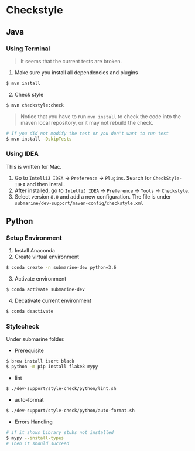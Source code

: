# Checkstyle

## Java

### Using Terminal
> It seems that the current tests are broken.

1. Make sure you install all dependencies and plugins
```bash
$ mvn install
```
2. Check style
```bash
$ mvn checkstyle:check
```
> Notice that you have to run `mvn install` to check the code into the maven local repository, or it may not rebuild the check.

```bash
# If you did not modify the test or you don't want to run test
$ mvn install -DskipTests
```

### Using IDEA
This is written for Mac.

1. Go to `IntelliJ IDEA` -> `Preference` -> `Plugins`. Search for `CheckStyle-IDEA` and then install.
2. After installed, go to `IntelliJ IDEA` -> `Preference` -> `Tools` -> `Checkstyle`.
3. Select version `8.0` and add a new configuration. The file is under `submarine/dev-support/maven-config/checkstyle.xml`

## Python

### Setup Environment
1. Install Anaconda
2. Create virtual environment
```bash
$ conda create -n submarine-dev python=3.6
```
3. Activate environment
```bash
$ conda activate submarine-dev
```
4. Decativate current environment
```bash
$ conda deactivate
```

### Stylecheck
Under submarine folder.

- Prerequisite
```bash
$ brew install isort black
$ python -m pip install flake8 mypy
```
- lint
```bash
$ ./dev-support/style-check/python/lint.sh
```
- auto-format
```bash
$ ./dev-support/style-check/python/auto-format.sh
```
- Errors Handling
```bash
# if it shows Library stubs not installed
$ mypy --install-types
# Then it should succeed
```